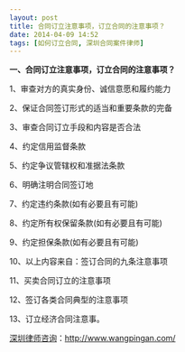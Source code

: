 ```yaml
---
layout: post
title: 合同订立注意事项，订立合同的注意事项？
date: 2014-04-09 14:52
tags: [如何订立合同, 深圳合同案件律师]
---
```

<strong>一、合同订立注意事项，订立合同的注意事项？</strong>

1、审查对方的真实身份、诚信意愿和履约能力

2、保证合同签订形式的适当和重要条款的完备

3、审查合同订立手段和内容是否合法

4、约定信用监督条款

5、约定争议管辖权和准据法条款

6、明确注明合同签订地

7、约定违约条款(如有必要且有可能)

8、约定所有权保留条款(如有必要且有可能)

9、约定担保条款(如有必要且有可能)

10、以上内容来自：签订合同的九条注意事项

11、买卖合同订立的注意事项

12、签订各类合同典型的注意事项

13、订立经济合同注意事。

<a href="http://www.wangpingan.com/">深圳律师咨询</a>：<a href="http://www.wangpingan.com/">http://www.wangpingan.com/</a>

